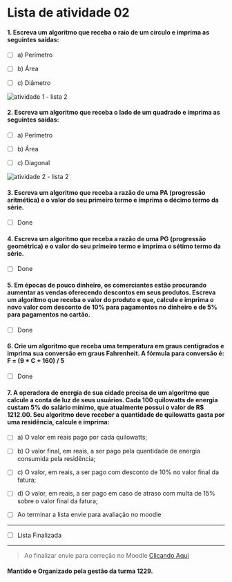 # Lista de atividade 02

#### 1. Escreva um algoritmo que receba o raio de um círculo e imprima as seguintes saídas:

- [ ] a) Perímetro

- [ ] b) Área

- [ ] c) Diâmetro

![atividade 1 - lista 2 ](https://github.com/ifmsCorumbaTurma1229/primeiro-semestre/blob/217370551ff27c9f2127051d54828937ea89158a/public/img/lista-de-atividade/lista-02/list-02-exer01.png)

#### 2. Escreva um algoritmo que receba o lado de um quadrado e imprima as seguintes saídas:

- [ ] a) Perímetro

- [ ] b) Área

- [ ] c) Diagonal

![atividade 2 - lista 2 ](https://github.com/ifmsCorumbaTurma1229/primeiro-semestre/blob/217370551ff27c9f2127051d54828937ea89158a/public/img/lista-de-atividade/lista-02/list-02-exer02.png)

#### 3. Escreva um algoritmo que receba a razão de uma PA (progressão aritmética) e o valor do seu primeiro termo e imprima o décimo termo da série.

- [ ] Done

#### 4. Escreva um algoritmo que receba a razão de uma PG (progressão geométrica) e o valor do seu primeiro termo e imprima o sétimo termo da série.

- [ ] Done

#### 5. Em épocas de pouco dinheiro, os comerciantes estão procurando aumentar as vendas oferecendo descontos em seus produtos. Escreva um algoritmo que receba o valor do produto e que, calcule e imprima o novo valor com desconto de 10% para pagamentos no dinheiro e de 5% para pagamentos no cartão.

- [ ] Done

#### 6. Crie um algoritmo que receba uma temperatura em graus centígrados e imprima sua conversão em graus Fahrenheit. A fórmula para conversão é: F = (9 \* C + 160) / 5

- [ ] Done

#### 7. A operadora de energia de sua cidade precisa de um algoritmo que calcule a conta de luz de seus usuários. Cada 100 quilowatts de energia custam 5% do salário mínimo, que atualmente possui o valor de R$ 1212.00. Seu algoritmo deve receber a quantidade de quilowatts gasta por uma residência, calcule e imprima:

- [ ] a) O valor em reais pago por cada quilowatts;

- [ ] b) O valor final, em reais, a ser pago pela quantidade de energia consumida pela residência;

- [ ] c) O valor, em reais, a ser pago com desconto de 10% no valor final da fatura;

- [ ] d) O valor, em reais, a ser pago em caso de atraso com multa de 15% sobre o valor final da fatura;

- [ ] Ao terminar a lista envie para avaliação no moodle

---

- [ ] Lista Finalizada

---

> Ao finalizar envie para correção no Moodle [Clicando Aqui](https://ead.ifms.edu.br)

#### Mantido e Organizado pela gestão da turma 1229.
